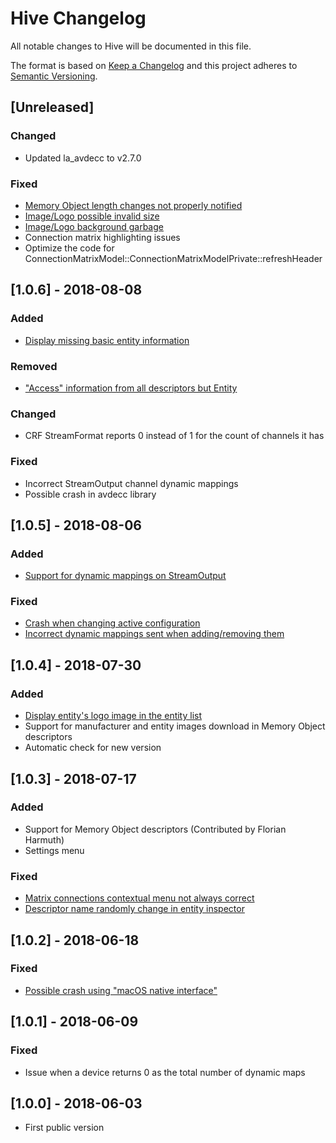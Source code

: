 # Hive Changelog
All notable changes to Hive will be documented in this file.

The format is based on [Keep a Changelog](http://keepachangelog.com/en/1.0.0/)
and this project adheres to [Semantic Versioning](http://semver.org/spec/v2.0.0.html).

## [Unreleased]
### Changed
- Updated la_avdecc to v2.7.0

### Fixed
- [Memory Object length changes not properly notified](https://github.com/christophe-calmejane/Hive/issues/30)
- [Image/Logo possible invalid size](https://github.com/christophe-calmejane/Hive/issues/29)
- [Image/Logo background garbage](https://github.com/christophe-calmejane/Hive/issues/26)
- Connection matrix highlighting issues
- Optimize the code for ConnectionMatrixModel::ConnectionMatrixModelPrivate::refreshHeader

## [1.0.6] - 2018-08-08
### Added
- [Display missing basic entity information](https://github.com/christophe-calmejane/Hive/issues/11)

### Removed
- ["Access" information from all descriptors but Entity](https://github.com/christophe-calmejane/Hive/issues/3)

### Changed
- CRF StreamFormat reports 0 instead of 1 for the count of channels it has

### Fixed
- Incorrect StreamOutput channel dynamic mappings
- Possible crash in avdecc library

## [1.0.5] - 2018-08-06
### Added
- [Support for dynamic mappings on StreamOutput](https://github.com/christophe-calmejane/Hive/issues/9)

### Fixed
- [Crash when changing active configuration](https://github.com/christophe-calmejane/Hive/issues/15)
- [Incorrect dynamic mappings sent when adding/removing them](https://github.com/christophe-calmejane/Hive/issues/12)

## [1.0.4] - 2018-07-30
### Added
- [Display entity's logo image in the entity list](https://github.com/christophe-calmejane/Hive/issues/10)
- Support for manufacturer and entity images download in Memory Object descriptors
- Automatic check for new version

## [1.0.3] - 2018-07-17
### Added
- Support for Memory Object descriptors (Contributed by Florian Harmuth)
- Settings menu

### Fixed
- [Matrix connections contextual menu not always correct](https://github.com/christophe-calmejane/Hive/issues/4)
- [Descriptor name randomly change in entity inspector](https://github.com/christophe-calmejane/Hive/issues/5)

## [1.0.2] - 2018-06-18
### Fixed
- [Possible crash using "macOS native interface"](https://github.com/christophe-calmejane/Hive/issues/1)

## [1.0.1] - 2018-06-09
### Fixed
- Issue when a device returns 0 as the total number of dynamic maps

## [1.0.0] - 2018-06-03
- First public version
